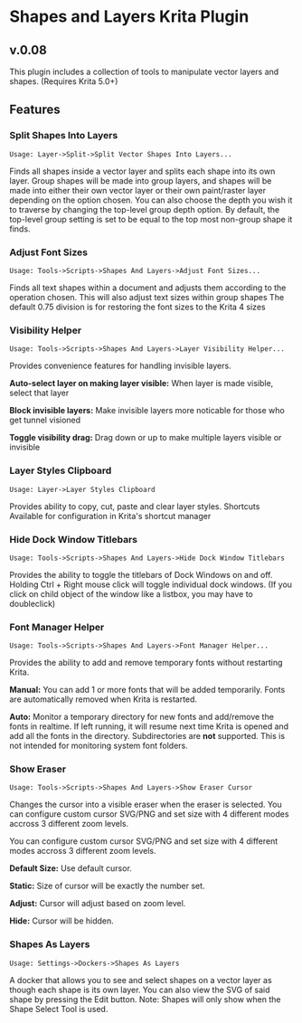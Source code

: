  
# Shapes and Layers Krita Plugin
## v.0.08
This plugin includes a collection of tools to manipulate vector layers and shapes. (Requires Krita 5.0+) 

## Features
### Split Shapes Into Layers
```Usage: Layer->Split->Split Vector Shapes Into Layers...```

Finds all shapes inside a vector layer and splits each shape into its own layer. Group shapes will be made into group layers, and shapes will be made into either their own vector layer or their own paint/raster layer depending on the option chosen.
You can also choose the depth you wish it to traverse by changing the top-level group depth option. By default, the top-level group setting is set to be equal to the top most non-group shape it finds. 

### Adjust Font Sizes
```Usage: Tools->Scripts->Shapes And Layers->Adjust Font Sizes...```

Finds all text shapes within a document and adjusts them according to the operation chosen. This will also adjust text sizes within group shapes
The default 0.75 division is for restoring the font sizes to the Krita 4 sizes

### Visibility Helper
```Usage: Tools->Scripts->Shapes And Layers->Layer Visibility Helper...```

<p>Provides convenience features for handling invisible layers.</p>
<p><strong>Auto-select layer on making layer visible:</strong> When layer is made visible, select that layer</p>
<p><strong>Block invisible layers:</strong> Make invisible layers more noticable for those who get tunnel visioned</p>
<p><strong>Toggle visibility drag:</strong> Drag down or up to make multiple layers visible or invisible</p>

### Layer Styles Clipboard
```Usage: Layer->Layer Styles Clipboard```

Provides ability to copy, cut, paste and clear layer styles.
Shortcuts Available for configuration in Krita's shortcut manager


### Hide Dock Window Titlebars
```Usage: Tools->Scripts->Shapes And Layers->Hide Dock Window Titlebars```

Provides the ability to toggle the titlebars of Dock Windows on and off.
Holding Ctrl + Right mouse click will toggle individual dock windows. (If you click on child object of the window like a listbox, you may have to doubleclick)


### Font Manager Helper
```Usage: Tools->Scripts->Shapes And Layers->Font Manager Helper...```
<p>Provides the ability to add and remove temporary fonts without restarting Krita.</p>
<p><strong>Manual:</strong> You can add 1 or more fonts that will be added temporarily. Fonts are automatically removed when Krita is restarted.</p>
<p><strong>Auto:</strong> Monitor a temporary directory for new fonts and add/remove the fonts in realtime. If left running, it will resume next time Krita is opened and add all the fonts in the directory. Subdirectories are <strong>not</strong> supported. This is not intended for monitoring system font folders.</p>


### Show Eraser
```Usage: Tools->Scripts->Shapes And Layers->Show Eraser Cursor```

Changes the cursor into a visible eraser when the eraser is selected.
You can configure custom cursor SVG/PNG and set size with 4 different modes accross 3 different zoom levels.

<p>You can configure custom cursor SVG/PNG and set size with 4 different modes accross 3 different zoom levels.</p>
<p><strong>Default Size:</strong> Use default cursor.</p>
<p><strong>Static:</strong> Size of cursor will be exactly the number set.</p>
<p><strong>Adjust:</strong> Cursor will adjust based on zoom level.</p>
<p><strong>Hide:</strong> Cursor will be hidden.</p>


### Shapes As Layers</u></h4>
```Usage: Settings->Dockers->Shapes As Layers```

A docker that allows you to see and select shapes on a vector layer as though each shape is its own layer. You can also view the SVG of said shape by pressing the Edit button.
Note: Shapes will only show when the Shape Select Tool is used.

